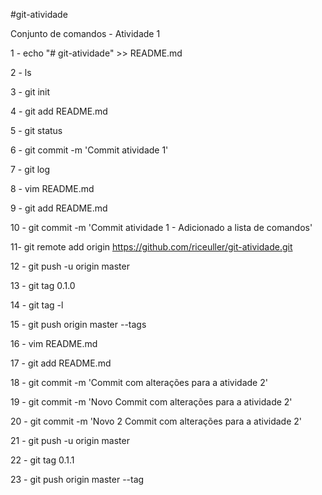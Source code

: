 #git-atividade

Conjunto de comandos - Atividade 1

1 - echo "# git-atividade" >> README.md

2 - ls

3 - git init

4 - git add README.md

5 - git status

6 - git commit -m 'Commit atividade 1'

7 - git log

8 - vim README.md

9 - git add README.md

10 - git commit -m 'Commit atividade 1 - Adicionado a lista de comandos'

11- git remote add origin https://github.com/riceuller/git-atividade.git

12 - git push -u origin master

13 - git tag 0.1.0

14 - git tag -l

15 - git push origin master --tags

16 - vim README.md

17 - git add README.md

18 - git commit -m 'Commit com alterações para a atividade 2'

19 - git commit -m 'Novo Commit com alterações para a atividade 2'

20 - git commit -m 'Novo 2 Commit com alterações para a atividade 2'

21 - git push -u origin master

22 - git tag 0.1.1

23 - git push origin master --tag
